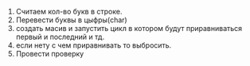 1. Считаем кол-во букв в строке.
2. Перевести буквы в цыфры(char)
3. создать масив и запустить цикл в котором будут приравниваться первый и последний и тд.
4. если нету с чем приравнивать то выбросить.
5. Провести проверку
